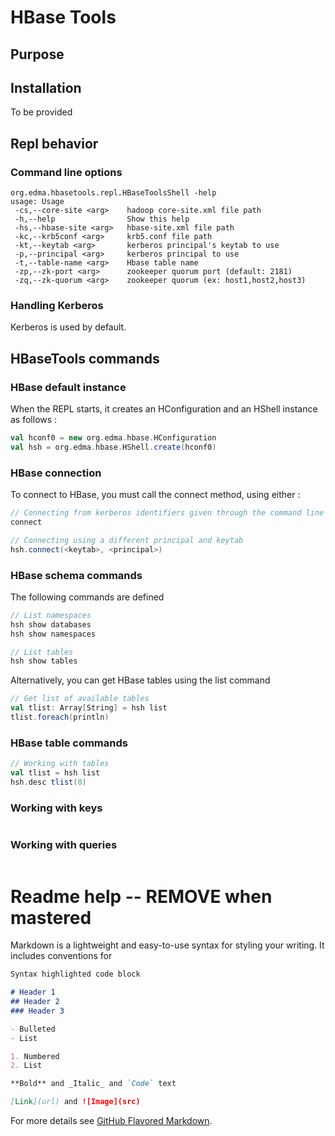 # HBase Tools

## Purpose

## Installation
To be provided

## Repl behavior

### Command line options
```
org.edma.hbasetools.repl.HBaseToolsShell -help
usage: Usage
 -cs,--core-site <arg>    hadoop core-site.xml file path
 -h,--help                Show this help
 -hs,--hbase-site <arg>   hbase-site.xml file path
 -kc,--krb5conf <arg>     krb5.conf file path
 -kt,--keytab <arg>       kerberos principal's keytab to use
 -p,--principal <arg>     kerberos principal to use
 -t,--table-name <arg>    Hbase table name
 -zp,--zk-port <arg>      zookeeper quorum port (default: 2181)
 -zq,--zk-quorum <arg>    zookeeper quorum (ex: host1,host2,host3)
```

### Handling Kerberos
Kerberos is used by default.

## HBaseTools commands

### HBase default instance
When the REPL starts, it creates an HConfiguration and an HShell instance as follows :
```scala
val hconf0 = new org.edma.hbase.HConfiguration
val hsh = org.edma.hbase.HShell.create(hconf0)
```
### HBase connection
To connect to HBase, you must call the connect method, using either :
```scala
// Connecting from kerberos identifiers given through the command line
connect

// Connecting using a different principal and keytab
hsh.connect(<keytab>, <principal>)
```
### HBase schema commands
The following commands are defined
```scala
// List namespaces
hsh show databases
hsh show namespaces

// List tables
hsh show tables
```
Alternatively, you can get HBase tables using the list command
```scala
// Get list of available tables
val tlist: Array[String] = hsh list
tlist.foreach(println)
```

### HBase table commands

```scala
// Working with tables
val tlist = hsh list
hsh.desc tlist(0)
```

### Working with keys

```scala
```

### Working with queries

```scala
```

# Readme help -- REMOVE when mastered
Markdown is a lightweight and easy-to-use syntax for styling your writing. It includes conventions for

```markdown
Syntax highlighted code block

# Header 1
## Header 2
### Header 3

- Bulleted
- List

1. Numbered
2. List

**Bold** and _Italic_ and `Code` text

[Link](url) and ![Image](src)
```
For more details see [GitHub Flavored Markdown](https://guides.github.com/features/mastering-markdown/).
